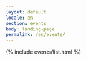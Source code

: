 ```yaml
---
layout: default
locale: en
section: events
body: landing-page
permalink: /en/events/
---
```


{% include events/list.html %}
